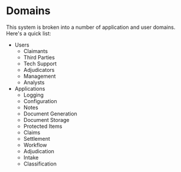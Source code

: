 # Domains

This system is broken into a number of application and user domains. Here's a quick list:

- Users
  - Claimants    
  - Third Parties
  - Tech Support
  - Adjudicators
  - Management
  - Analysts
- Applications
  - Logging
  - Configuration
  - Notes
  - Document Generation
  - Document Storage
  - Protected Items
  - Claims
  - Settlement
  - Workflow
  - Adjudication
  - Intake
  - Classification
